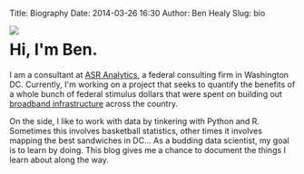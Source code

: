 Title: Biography
Date: 2014-03-26 16:30
Author: Ben Healy
Slug: bio

<img style="float:left" src="https://raw2.github.com/bheal521/bheal521.github.io/master/images/myAvatar.jpg" />

Hi, I'm Ben.
===============
I am a consultant at [ASR Analytics], a federal consulting firm in Washington DC. Currently, I'm working on a project that seeks to quantify the benefits of a whole bunch of federal stimulus dollars that were spent on building out [broadband infrastructure] across the country.

On the side, I like to work with data by tinkering with Python and R. Sometimes this involves basketball statistics, other times it involves mapping the best sandwiches in DC... As a budding data scientist, my goal is to learn by doing. This blog gives me a chance to document the things I learn about along the way.


[ASR Analytics]: http://www.asranalytics.com/
[broadband infrastructure]: http://www2.ntia.doc.gov/BTOPmap/